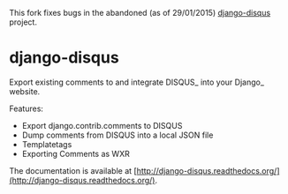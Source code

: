 This fork fixes bugs in the abandoned (as of 29/01/2015) [django-disqus](https://github.com/arthurk/django-disqus) project.

# django-disqus

Export existing comments to and integrate DISQUS_ into your Django_ website.

Features:

- Export django.contrib.comments to DISQUS
- Dump comments from DISQUS into a local JSON file
- Templatetags
- Exporting Comments as WXR

The documentation is available at [http://django-disqus.readthedocs.org/](http://django-disqus.readthedocs.org/).

